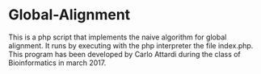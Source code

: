 # Global-Alignment
This is a php script that implements the naive algorithm for global alignment.
It runs by executing with the php interpreter the file index.php.
This program has been developed by Carlo Attardi during the class of Bioinformatics in march 2017.
